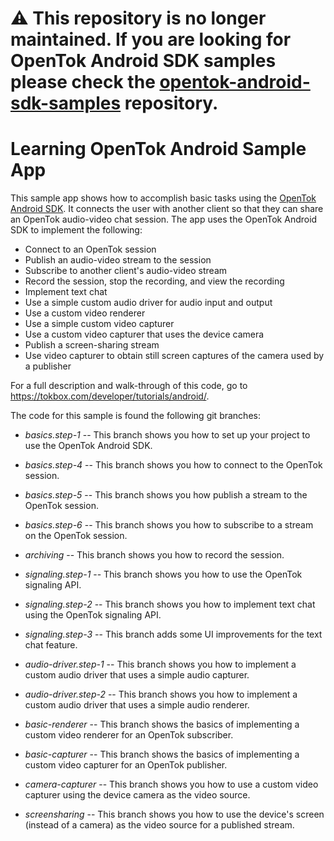 # ⚠️ This repository is no longer maintained. If you are looking for OpenTok Android SDK samples please check the [opentok-android-sdk-samples](https://github.com/opentok/opentok-android-sdk-samples) repository.


Learning OpenTok Android Sample App
===================================

This sample app shows how to accomplish basic tasks using the
[OpenTok Android SDK](https://tokbox.com/opentok/libraries/client/android/).
It connects the user with another client so that they can share an OpenTok audio-video
chat session. The app uses the OpenTok Android SDK to implement the following:

* Connect to an OpenTok session
* Publish an audio-video stream to the session
* Subscribe to another client's audio-video stream
* Record the session, stop the recording, and view the recording
* Implement text chat
* Use a simple custom audio driver for audio input and output
* Use a custom video renderer
* Use a simple custom video capturer
* Use a custom video capturer that uses the device camera
* Publish a screen-sharing stream
* Use video capturer to obtain still screen captures of the camera used by a publisher

For a full description and walk-through of this code, go to
https://tokbox.com/developer/tutorials/android/.

The code for this sample is found the following git branches:

* *basics.step-1* -- This branch shows you how to set up your project to use the OpenTok Android SDK.

* *basics.step-4* -- This branch shows you how to connect to the OpenTok session.

* *basics.step-5* -- This branch shows you how publish a stream to the OpenTok session.

* *basics.step-6* -- This branch shows you how to subscribe to a stream on the OpenTok session.

* *archiving* -- This branch shows you how to record the session.

* *signaling.step-1* -- This branch shows you how to use the OpenTok signaling API.

* *signaling.step-2* -- This branch shows you how to implement text chat using the OpenTok
signaling API.

* *signaling.step-3* -- This branch adds some UI improvements for the text chat feature.

* *audio-driver.step-1* -- This branch shows you how to implement a custom audio driver that
  uses a simple audio capturer.

* *audio-driver.step-2* -- This branch shows you how to implement a custom audio driver that
  uses a simple audio renderer.

* *basic-renderer* -- This branch shows the basics of implementing a custom video renderer
  for an OpenTok subscriber.

* *basic-capturer* -- This branch shows the basics of implementing a custom video capturer
  for an OpenTok publisher.

* *camera-capturer* -- This branch shows you how to use a custom video capturer using
  the device camera as the video source.

* *screensharing* -- This branch shows you how to use the device's screen (instead of a
  camera) as the video source for a published stream.
